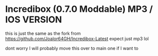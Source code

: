 # Incredibox (0.7.0 Moddable) MP3 / IOS VERSION
this is just the same as the fork from https://github.com/Joalor64GH/Incredibox-Latest expect just mp3 lol

dont worry I will probably move this over to main one if I want to
